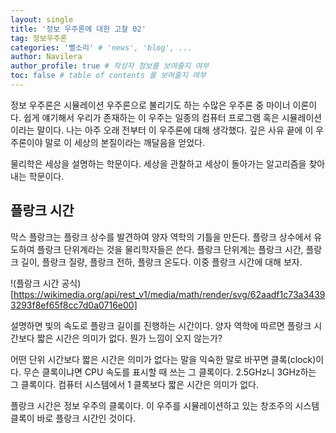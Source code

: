 ```yaml
---
layout: single
title: '정보 우주론에 대한 고찰 02'
tag: 정보우주론
categories: '뻘소리' # 'news', 'blog', ...
author: Navilera
author_profile: true # 작성자 정보를 보여줄지 여부
toc: false # table of contents 를 보여줄지 여부
---
```


정보 우주론은 시뮬레이션 우주론으로 불리기도 하는 수많은 우주론 중 마이너 이론이다. 쉽게 얘기해서 우리가 존재하는 이 우주는 일종의 컴퓨터 프로그램 혹은 시뮬레이션이라는 말이다. 나는 아주 오래 전부터 이 우주론에 대해 생각했다. 깊은 사유 끝에 이 우주론이야 말로 이 세상의 본질이라는 깨달음을 얻었다.

물리학은 세상을 설명하는 학문이다. 세상을 관찰하고 세상이 돌아가는 알고리즘을 찾아내는 학문이다.

## 플랑크 시간
막스 플랑크는 플랑크 상수를 발견하여 양자 역학의 기틀을 만든다. 플랑크 상수에서 유도하여 플랑크 단위계라는 것을 물리학자들은 쓴다. 플랑크 단위계는 플랑크 시간, 플랑크 길이, 플랑크 질량, 플랑크 전하, 플랑크 온도다. 이중 플랑크 시간에 대해 보자.

!(플랑크 시간 공식)[https://wikimedia.org/api/rest_v1/media/math/render/svg/62aadf1c73a34393293f8ef65f8cc7d0a0716e00]

설명하면 빛의 속도로 플랑크 길이를 진행하는 시간이다. 양자 역학에 따르면 플랑크 시간보다 짧은 시간은 의미가 없다. 뭔가 느낌이 오지 않는가?

어떤 단위 시간보다 짧은 시간은 의미가 없다는 말을 익숙한 말로 바꾸면 클록(clock)이다. 무슨 클록이냐면 CPU 속도를 표시할 때 쓰는 그 클록이다. 2.5GHz니 3GHz하는 그 클록이다. 컴퓨터 시스템에서 1 클록보다 짧은 시간은 의미가 없다. 

플랑크 시간은 정보 우주의 클록이다. 이 우주를 시뮬레이션하고 있는 창조주의 시스템 클록이 바로 플랑크 시간인 것이다.
